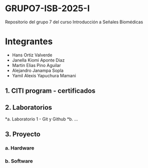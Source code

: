 # GRUPO7-ISB-2025-I
Repositorio del grupo 7 del curso Introducción a Señales Biomédicas

# Integrantes
- Hans Ortiz Valverde
- Janella Kiomi Aponte Diaz
- Martin Elias Pino Aguilar
- Alejandro Janampa Sopla
- Yamil Alexis Yapuchura Mamani

## 1. CITI program - certificados


## 2. Laboratorios
*a. Laboratorio 1 - Git y Github
*b. ...

## 3. Proyecto
### a. Hardware
### b. Software
